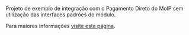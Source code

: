 Projeto de exemplo de integração com o Pagamento Direto do MoIP sem utilização das interfaces padrões do módulo.

Para maiores informações [visite esta página](https://github.com/Menki/moip-android-module).